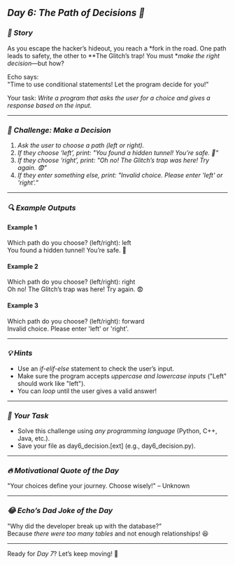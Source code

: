 ## *Day 6: The Path of Decisions 🤔*  

### *📜 Story*  
As you escape the hacker’s hideout, you reach a *fork in the road. One path leads to safety, the other to **The Glitch’s trap! You must **make the right decision*—but how?  

Echo says:  
"Time to use conditional statements! Let the program decide for you!"  

Your task: *Write a program that asks the user for a choice and gives a response based on the input.*  

---

### *🎯 Challenge: Make a Decision*  
1. *Ask the user to choose a path (left or right).*  
2. *If they choose ‘left’, print: "You found a hidden tunnel! You’re safe. 🚀"*  
3. *If they choose ‘right’, print: "Oh no! The Glitch’s trap was here! Try again. 😨"*  
4. *If they enter something else, print: "Invalid choice. Please enter 'left' or 'right'."*  

---

### *🔍 Example Outputs*  

#### Example 1  

Which path do you choose? (left/right): left  
You found a hidden tunnel! You’re safe. 🚀  


#### Example 2  

Which path do you choose? (left/right): right  
Oh no! The Glitch’s trap was here! Try again. 😨  


#### Example 3  

Which path do you choose? (left/right): forward  
Invalid choice. Please enter 'left' or 'right'.  


---

### *💡 Hints*  
- Use an *if-elif-else* statement to check the user’s input.  
- Make sure the program accepts *uppercase and lowercase inputs* ("Left" should work like "left").  
- You can *loop* until the user gives a valid answer!  

---

### *📝 Your Task*  
- Solve this challenge using *any programming language* (Python, C++, Java, etc.).  
- Save your file as day6_decision.[ext] (e.g., day6_decision.py).  

---

### *🔥 Motivational Quote of the Day*  
"Your choices define your journey. Choose wisely!" – Unknown  

---

### *😂 Echo’s Dad Joke of the Day*  
"Why did the developer break up with the database?"  
Because *there were too many tables* and not enough relationships! 😆  

---

Ready for *Day 7*? Let’s keep moving! 🚀
